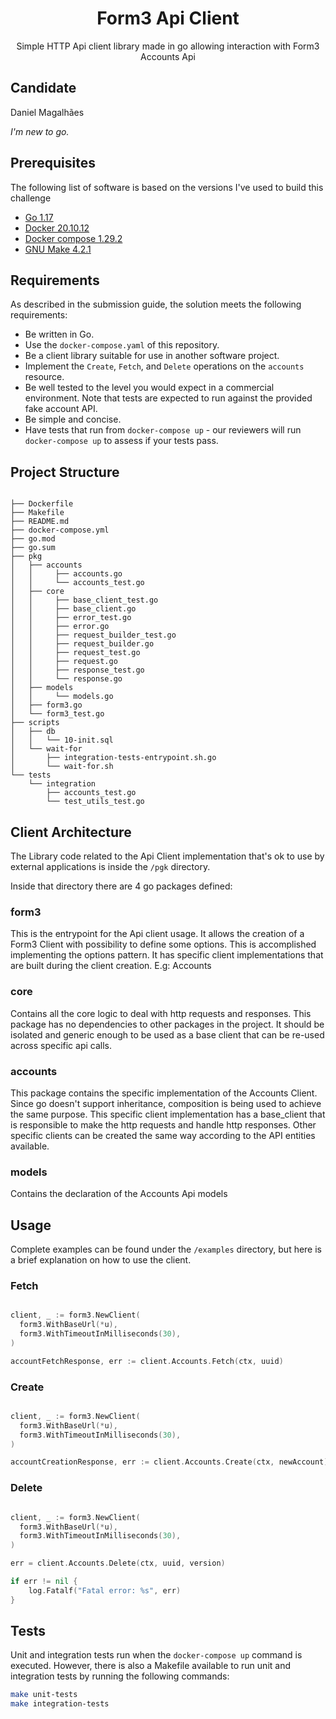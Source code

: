 <p align="center">
<h1 align="center">Form3 Api Client</h1>
<p align="center">Simple HTTP Api client library made in go allowing interaction with Form3 Accounts Api</p>

## Candidate

Daniel Magalhães

_I'm new to go._

## Prerequisites

The following list of software is based on the versions I've used to build this challenge

- [Go 1.17](https://go.dev/doc/go1.17)
- [Docker 20.10.12](https://docs.docker.com/engine/release-notes/#201012)
- [Docker compose 1.29.2](https://docs.docker.com/compose/release-notes/#1292)
- [GNU Make 4.2.1](https://lists.gnu.org/archive/html/info-gnu/2016-06/msg00005.html)

## Requirements

As described in the submission guide, the solution meets the following requirements:

- Be written in Go.
- Use the `docker-compose.yaml` of this repository.
- Be a client library suitable for use in another software project.
- Implement the `Create`, `Fetch`, and `Delete` operations on the `accounts` resource.
- Be well tested to the level you would expect in a commercial environment. Note that tests are expected to run against the provided fake account API.
- Be simple and concise.
- Have tests that run from `docker-compose up` - our reviewers will run `docker-compose up` to assess if your tests pass.

## Project Structure

```tree

├── Dockerfile
├── Makefile
├── README.md
├── docker-compose.yml
├── go.mod
├── go.sum
├── pkg
│   ├── accounts
│   │     ├── accounts.go
│   │     └── accounts_test.go
│   ├── core
│   │     ├── base_client_test.go
│   │     ├── base_client.go
│   │     ├── error_test.go
│   │     ├── error.go
│   │     ├── request_builder_test.go
│   │     ├── request_builder.go
│   │     ├── request_test.go
│   │     ├── request.go
│   │     ├── response_test.go
│   │     └── response.go
│   ├── models
│   │     └── models.go
│   ├── form3.go
│   └── form3_test.go
├── scripts
│   ├── db
│   │   └── 10-init.sql
│   └── wait-for
│       ├── integration-tests-entrypoint.sh.go
│       └── wait-for.sh
└── tests
    └── integration
        ├── accounts_test.go
        └── test_utils_test.go
```

## Client Architecture

The Library code related to the Api Client implementation that's ok to use by external applications is inside the `/pgk` directory.

Inside that directory there are 4 go packages defined:

### form3

This is the entrypoint for the Api client usage. It allows the creation of a Form3 Client with possibility to define some options. This is accomplished implementing the options pattern.
It has specific client implementations that are built during the client creation. E.g: Accounts

### core

Contains all the core logic to deal with http requests and responses.
This package has no dependencies to other packages in the project. It should be isolated and generic enough to be used as a base client that can be re-used across specific api calls.

### accounts

This package contains the specific implementation of the Accounts Client.
Since go doesn't support inheritance, composition is being used to achieve the same purpose. This specific client implementation has a base_client that is responsible to make the http requests and handle http responses.
Other specific clients can be created the same way according to the API entities available.

### models

Contains the declaration of the Accounts Api models

## Usage

Complete examples can be found under the `/examples` directory, but here is a brief explanation on how to use the client.

### Fetch

```go

client, _ := form3.NewClient(
  form3.WithBaseUrl(*u),
  form3.WithTimeoutInMilliseconds(30),
)

accountFetchResponse, err := client.Accounts.Fetch(ctx, uuid)

```

### Create

```go

client, _ := form3.NewClient(
  form3.WithBaseUrl(*u),
  form3.WithTimeoutInMilliseconds(30),
)

accountCreationResponse, err := client.Accounts.Create(ctx, newAccount)

```

### Delete

```go

client, _ := form3.NewClient(
  form3.WithBaseUrl(*u),
  form3.WithTimeoutInMilliseconds(30),
)

err = client.Accounts.Delete(ctx, uuid, version)

if err != nil {
    log.Fatalf("Fatal error: %s", err)
}

```

## Tests

Unit and integration tests run when the `docker-compose up` command is executed.
However, there is also a Makefile available to run unit and integration tests by running the following commands:

```bash
make unit-tests
make integration-tests
```
